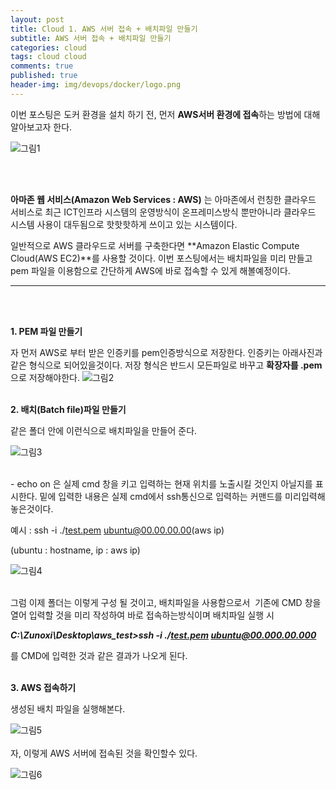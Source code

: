 ```yaml
---
layout: post
title: Cloud 1. AWS 서버 접속 + 배치파일 만들기
subtitle: AWS 서버 접속 + 배치파일 만들기
categories: cloud
tags: cloud cloud
comments: true
published: true
header-img: img/devops/docker/logo.png
---
```


이번 포스팅은 도커 환경을 설치 하기 전, 먼저 **AWS서버 환경에 접속**하는 방법에 대해 알아보고자 한다.

![그림1](https://cdn.jsdelivr.net/gh/zunoxi/zunoxi.github.io/assets/img/cloud/1.jpg)

<br><br>

**아마존 웹 서비스(Amazon Web Services : AWS)** 는 아마존에서 런칭한 클라우드 서비스로 최근 ICT인프라 시스템의 운영방식이 온프레미스방식 뿐만아니라 클라우드 시스템 사용이 대두됨으로 핫핫핫하게 쓰이고 있는 시스템이다.

일반적으로 AWS 클라우드로 서버를 구축한다면 **Amazon Elastic Compute Cloud(AWS EC2)**를 사용할 것이다. 이번 포스팅에서는 배치파일을 미리 만들고 pem 파일을 이용함으로 간단하게 AWS에 바로 접속할 수 있게 해볼예정이다.

---
<br><br>

**1\. PEM 파일 만들기**

자 먼저 AWS로 부터 받은 인증키를 pem인증방식으로 저장한다. 인증키는 아래사진과 같은 형식으로 되어있을것이다. 저장 형식은 반드시 모든파일로 바꾸고 **확장자를 .pem**으로 저장해야한다.
![그림2](https://cdn.jsdelivr.net/gh/zunoxi/zunoxi.github.io/assets/img/cloud/2.png)
<br><br>

**2\. 배치(Batch file)파일 만들기**

같은 폴더 안에 이런식으로 배치파일을 만들어 준다.

![그림3](https://cdn.jsdelivr.net/gh/zunoxi/zunoxi.github.io/assets/img/cloud/3.png)
<br><br>

\- echo on 은 실제 cmd 창을 키고 입력하는 현재 위치를 노출시킬 것인지 아닐지를 표시한다. 밑에 입력한 내용은 실제 cmd에서 ssh통신으로 입력하는 커맨드를 미리입력해 놓은것이다.

예시 : ssh -i ./[test.pem](test.pem) ubuntu@00.00.00.00(aws ip)

(ubuntu : hostname, ip : aws ip)

![그림4](https://cdn.jsdelivr.net/gh/zunoxi/zunoxi.github.io/assets/img/cloud/4.png)
<br><br>

그럼 이제 폴더는 이렇게 구성 될 것이고, 배치파일을 사용함으로서  기존에 CMD 창을 열어 입력할 것을 미리 작성하여 바로 접속하는방식이며 배치파일 실행 시

_**C:\\Zunoxi\\Desktop\\aws\_test>ssh -i ./[test.pem](test.pem) ubuntu@00.000.00.000**_

를 CMD에 입력한 것과 같은 결과가 나오게 된다.
<br><br>

**3\. AWS 접속하기**

생성된 배치 파일을 실행해본다. 

![그림5](https://cdn.jsdelivr.net/gh/zunoxi/zunoxi.github.io/assets/img/cloud/5.png)
<br><br>
자, 이렇게 AWS 서버에 접속된 것을 확인할수 있다.   

![그림6](https://cdn.jsdelivr.net/gh/zunoxi/zunoxi.github.io/assets/img/cloud/6.png)
